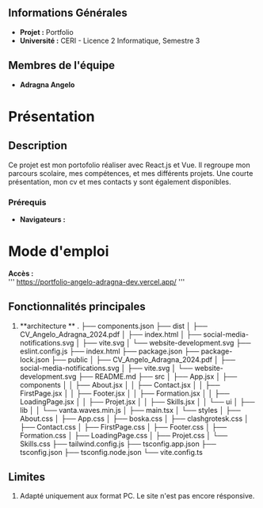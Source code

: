 ## Informations Générales
- **Projet :** Portfolio
- **Université :** CERI - Licence 2 Informatique, Semestre 3

## Membres de l'équipe
- **Adragna Angelo**

# Présentation

## Description
Ce projet est mon portofolio réaliser avec React.js et Vue. Il regroupe mon parcours scolaire, mes compétences, et mes différents projets. Une courte présentation, mon cv et mes contacts y sont également disponibles.
### Prérequis
- **Navigateurs :**

# Mode d'emploi
**Accès :**  
'''
https://portfolio-angelo-adragna-dev.vercel.app/
'''


## Fonctionnalités principales
1. **architecture **
   .
├── components.json
├── dist
│   ├── CV_Angelo_Adragna_2024.pdf
│   ├── index.html
│   ├── social-media-notifications.svg
│   ├── vite.svg
│   └── website-development.svg
├── eslint.config.js
├── index.html
├── package.json
├── package-lock.json
├── public
│   ├── CV_Angelo_Adragna_2024.pdf
│   ├── social-media-notifications.svg
│   ├── vite.svg
│   └── website-development.svg
├── README.md
├── src
│   ├── App.jsx
│   ├── components
│   │   ├── About.jsx
│   │   ├── Contact.jsx
│   │   ├── FirstPage.jsx
│   │   ├── Footer.jsx
│   │   ├── Formation.jsx
│   │   ├── LoadingPage.jsx
│   │   ├── Projet.jsx
│   │   ├── Skills.jsx
│   │   └── ui
│   ├── lib
│   │   └── vanta.waves.min.js
│   ├── main.tsx
│   └── styles
│       ├── About.css
│       ├── App.css
│       ├── boska.css
│       ├── clashgrotesk.css
│       ├── Contact.css
│       ├── FirstPage.css
│       ├── Footer.css
│       ├── Formation.css
│       ├── LoadingPage.css
│       ├── Projet.css
│       └── Skills.css
├── tailwind.config.js
├── tsconfig.app.json
├── tsconfig.json
├── tsconfig.node.json
└── vite.config.ts




## Limites
1. Adapté uniquement aux format PC. Le site n'est pas encore résponsive.
